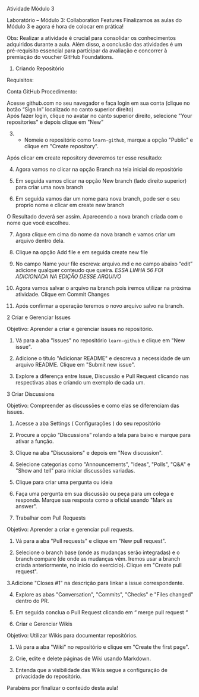 Atividade Módulo 3


Laboratório – Módulo 3: Collaboration Features
Finalizamos as aulas do Módulo 3 e agora é hora de colocar em prática!


Obs: Realizar a atividade é crucial para consolidar os conhecimentos adquiridos durante a aula. Além disso, a conclusão das atividades é um pré-requisito essencial para participar da avaliação e concorrer à premiação do voucher GitHub Foundations.

1. Criando Repositório

Requisitos:

Conta GitHub
Procedimento:

 Acesse github.com no seu navegador e faça login em sua conta (clique no botão “Sign In” localizado no canto superior direito)    
Após fazer login, clique no avatar no canto superior direito, selecione "Your repositories" e depois clique em "New”




  3. - Nomeie o repositório como `learn-github`, marque a opção "Public" e clique em "Create repository".



Após clicar em create repository deveremos ter esse resultado:



4. Agora vamos no clicar na opção Branch na tela inicial do repositório



5. Em seguida vamos clicar na opção New branch (lado direito superior) para criar uma nova branch



6. Em seguida vamos dar um nome para nova branch, pode ser o seu proprio nome e clicar em create new branch



O Resultado deverá ser assim. Aparecendo a nova branch criada com o nome que você escolheu.



7. Agora clique em cima do nome da nova branch e vamos criar um arquivo dentro dela.



8. Clique na opção Add file e em seguida create new file



9. No campo Name your file escreva: arquivo.md e no campo abaixo “edit” adicione qualquer conteudo que queira.
  *ESSA LINHA 56 FOI ADICIONADA NA EDIÇÃO DESSE ARQUIVO*


10. Agora vamos salvar o arquivo na branch pois iremos utilizar na próxima atividade. Clique em Commit Changes



11. Após confirmar a operação teremos o novo arquivo salvo na branch.



2 Criar e Gerenciar Issues

Objetivo: Aprender a criar e gerenciar issues no repositório.

 1. Vá para a aba "Issues" no repositório `learn-github` e clique em "New issue".



2. Adicione o título "Adicionar README" e descreva a necessidade de um arquivo README. Clique em "Submit new issue".


3. Explore a diferença entre Issue, Discussão e Pull Request clicando nas respectivas abas e criando um exemplo de cada um.



3 Criar Discussions

Objetivo: Compreender as discussões e como elas se diferenciam das issues.

1. Acesse a aba Settings ( Configurações ) do seu repositório



2. Procure a opção “Discussions” rolando a tela para baixo e marque para ativar a função.



3. Clique na aba "Discussions" e depois em "New discussion".



4. Selecione categorias como "Announcements", "Ideas", "Polls", "Q&A" e "Show and tell" para iniciar discussões variadas.



5. Clique para criar uma pergunta ou ideia



6. Faça uma pergunta em sua discussão ou peça para um colega e responda. Marque sua resposta como a oficial usando "Mark as answer".







4. Trabalhar com Pull Requests

Objetivo: Aprender a criar e gerenciar pull requests.

1. Vá para a aba "Pull requests" e clique em "New pull request".



2. Selecione o branch base (onde as mudanças serão integradas) e o branch compare (de onde as mudanças vêm. Iremos usar a branch criada anteriormente, no inicio do exercicio). Clique em "Create pull request".





3.Adicione "Closes #1" na descrição para linkar a issue correspondente.

4. Explore as abas "Conversation", "Commits", "Checks" e "Files changed" dentro do PR.


5. Em seguida conclua o Pull Request clicando em “ merge pull request “



5. Criar e Gerenciar Wikis

Objetivo: Utilizar Wikis para documentar repositórios.

1. Vá para a aba "Wiki" no repositório e clique em "Create the first page".


2. Crie, edite e delete páginas de Wiki usando Markdown.





3. Entenda que a visibilidade das Wikis segue a configuração de privacidade do repositório.

Parabéns por finalizar o conteúdo desta aula! 
